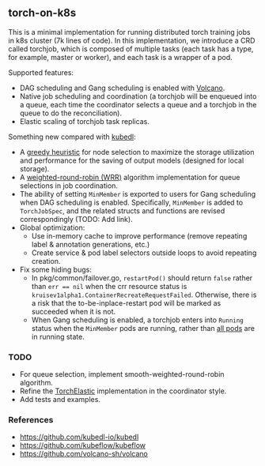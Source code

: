 ## torch-on-k8s

This is a minimal implementation for running distributed torch training jobs in k8s cluster (7k lines of code). 
In this implementation, we introduce a CRD called torchjob, which is composed of multiple tasks (each task has a type, 
for example, master or worker), and each task is a wrapper of a pod.

Supported features:
* DAG scheduling and Gang scheduling is enabled with [Volcano](https://github.com/volcano-sh/volcano).
* Native job scheduling and coordination (a torchjob will be enqueued into a queue, each time the coordinator 
  selects a queue and a torchjob in the queue to do the reconciliation).
* Elastic scaling of torchjob task replicas.

Something new compared with [kubedl](https://github.com/kubedl-io/kubedl):

* A [greedy heuristic](https://github.com/hliangzhao/torch-on-k8s/blob/cb0dd4d1dd5afa830426e97112d16ba1de49f4e9/controllers/train/torchjob_controller.go#L230) for node selection to maximize the storage utilization and performance for the saving of 
  output models (designed for local storage).
* A [weighted-round-robin (WRR)](https://github.com/hliangzhao/torch-on-k8s/blob/cb0dd4d1dd5afa830426e97112d16ba1de49f4e9/pkg/coordinator/core/policy.go#L89) algorithm implementation for queue selections in job coordination.
* The ability of setting `MinMember` is exported to users for Gang scheduling when DAG scheduling is enabled. Specifically, 
  `MinMember` is added to `TorchJobSpec`, and the related structs and functions are revised correspondingly (TODO: Add link). 
* Global optimization:
  + Use in-memory cache to improve performance (remove repeating label & annotation generations, etc.)
  + Create service & pod label selectors outside loops to avoid repeating creation.
* Fix some hiding bugs:
  + In pkg/common/failover.go, `restartPod()` should return `false` rather than `err == nil` when the crr resource 
    status is `kruisev1alpha1.ContainerRecreateRequestFailed`. Otherwise, there is a risk that the to-be-inplace-restart 
    pod will be marked as succeeded when it is not.
  + When Gang scheduling is enabled, a torchjob enters into `Running` status when the `MinMember` pods are running, 
    rather than [all pods](https://github.com/hliangzhao/torch-on-k8s/blob/69cc0c7d7c5d605f50b410d82460f36b9c68e3d7/pkg/common/job.go#L109) 
    are in running state.

### TODO

* For queue selection, implement smooth-weighted-round-robin algorithm.
* Refine the [TorchElastic](https://pytorch.org/docs/stable/elastic/agent.html) implementation in the coordinator style.
* Add tests and examples.

### References

* https://github.com/kubedl-io/kubedl
* https://github.com/kubeflow/kubeflow
* https://github.com/volcano-sh/volcano
